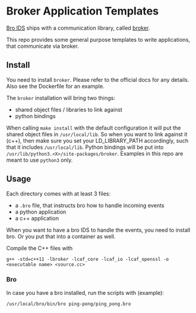 # Broker Application Templates


[Bro IDS](https://www.bro.org/) ships with a communication library, called [broker](https://www.bro.org/sphinx/components/broker/broker-manual.html).

This repo provides some general purpose templates to write applications, that communicate via broker.

## Install

You need to install `broker`. Please refer to the official docs for any details. Also see the Dockerfile for an example.

The `broker` installation will bring two things:

- shared object files / libraries to link against
- python bindings

When calling `make install` with the default configuration it will put the shared object files in `/usr/local/lib`. So when you want to link against it (c++), then make sure you set your LD_LIBRARY_PATH accordingly, such that it includes `/usr/local/lib`. Python bindings will be put into `/usr/lib/python3.<X>/site-packages/broker`. Examples in this repo are meant to use `python3` only.


## Usage

Each directory comes with at least 3 files:

- a `.bro` file, that instructs bro how to handle incoming events
- a python application
- a c++ application

When you want to have a bro IDS to handle the events, you need to install bro. Or you put that into a container as well.

Compile the C++ files with

    g++ -std=c++11 -lbroker -lcaf_core -lcaf_io -lcaf_openssl -o <executable name> <source.cc>

### Bro 

In case you have a bro installed, run the scripts with (example):

    /usr/local/bro/bin/bro ping-pong/ping_pong.bro